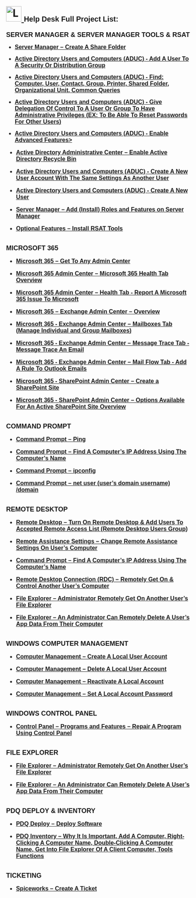 <h1>
  <a href="https://www.linkedin.com/in/rashadhagen/">
    <img src="https://i.imgur.com/bYUDnOO.png" alt="LinkedIn" width="42px" />
  </a> 
  <span style="font-family: Arial, sans-serif; font-size: 20px; font-weight: bold;">Help Desk Full Project List:</span> 
  <br/>
</h1>


<strong style="font-family: Arial, sans-serif; font-size: 18px; text-decoration: none; display: block; margin-bottom: 8px;">
  SERVER MANAGER & SERVER MANAGER TOOLS & RSAT
</strong>


<ul>
<li>
  <a href="https://github.com/RashadHagen/Server-Manager-Create-A-Share-Folder">
    <strong style="font-family: Arial, sans-serif; font-size: 16px;">Server Manager – Create A Share Folder</strong>
  </a>
  <br/>
</li>
</ul>


<ul>
<li>
  <a href="https://github.com/RashadHagen/ADUC-Add-A-User-To-A-Security-Or-Distribution-Group">
    <strong style="font-family: Arial, sans-serif; font-size: 16px;">Active Directory Users and Computers (ADUC) - Add A User To A Security Or Distribution Group</strong>
  </a>
  <br/>
</li>
</ul>


<ul>
<li>
  <a href="https://github.com/RashadHagen/ADUC-Find-Computer-User-Contact-Group-Printer-Shared-Folder-Organizational-Unit-Common-Que">
    <strong style="font-family: Arial, sans-serif; font-size: 16px;">Active Directory Users and Computers (ADUC) - Find: Computer, User, Contact, Group, Printer, Shared Folder, Organizational Unit, Common Queries</strong>
  </a>
  <br/>
</li>
</ul>


<ul>
<li>
  <a href="https://github.com/RashadHagen/ADUC-Give-Delegation-Of-Control-To-A-User-Or-Group-To-Have-Administrative-Privileges">
    <strong style="font-family: Arial, sans-serif; font-size: 16px;">Active Directory Users and Computers (ADUC) - Give Delegation Of Control To A User Or Group To Have Administrative Privileges (EX: To Be Able To Reset Passwords For Other Users)</strong>
  </a>
  <br/>
</li>
</ul>


<ul>
<li>
  <a href="https://github.com/RashadHagen/ADUC-Enable-Advanced-Features">
    <strong style="font-family: Arial, sans-serif; font-size: 16px;">Active Directory Users and Computers (ADUC) - Enable Advanced Features>
  </a>
  <br/>
</li>
</ul>


<ul>
<li>
  <a href="https://github.com/RashadHagen/Active-Directory-Administrative-Center-Enable-Active-Directory-Recycle-Bin-For-A-Forest">
    <strong style="font-family: Arial, sans-serif; font-size: 16px;">Active Directory Administrative Center – Enable Active Directory Recycle Bin
  </a>
  <br/>
</li>
</ul>


<ul>
<li>
  <a href="https://github.com/RashadHagen/ADUC-Create-A-New-User-Account-With-The-Same-Settings-As-Another-User">
    <strong style="font-family: Arial, sans-serif; font-size: 16px;">Active Directory Users and Computers (ADUC) - Create A New User Account With The Same Settings As Another User
  </a>
  <br/>
</li>
</ul>


<ul>
<li>
  <a href="https://github.com/RashadHagen/ADUC-Create-A-New-User">
    <strong style="font-family: Arial, sans-serif; font-size: 16px;">Active Directory Users and Computers (ADUC) - Create A New User</strong>
  </a>
  <br/>
</li>
</ul>


<ul>
<li>
  <a href="https://github.com/RashadHagen/Server-Manager-Add-Install-Roles-and-Features-on-Server-Manager">
    <strong style="font-family: Arial, sans-serif; font-size: 16px;">Server Manager – Add (Install) Roles and Features on Server Manager</strong>
  </a>
  <br/>
</li>
</ul>


<ul>
<li>
  <a href="https://github.com/RashadHagen/Optional-Features-Install-RSAT-Tools">
    <strong style="font-family: Arial, sans-serif; font-size: 16px;">Optional Features – Install RSAT Tools</strong>
  </a>
  <br/>
</li>
</ul>


<br />


<strong style="font-family: Arial, sans-serif; font-size: 18px; text-decoration: none; display: block; margin-bottom: 8px;">
  MICROSOFT 365
</strong>


<ul>
<li>
  <a href="https://github.com/RashadHagen/Microsoft-365-Get-To-Any-Admin-Center">
    <strong style="font-family: Arial, sans-serif; font-size: 16px;">Microsoft 365 – Get To Any Admin Center</strong>
  </a>
  <br/>
</li>
</ul>


<ul>
<li>
  <a href="https://github.com/RashadHagen/Microsoft-365-Admin-Center-Microsoft-365-Health-Tab-Overview">
    <strong style="font-family: Arial, sans-serif; font-size: 16px;">Microsoft 365 Admin Center – Microsoft 365 Health Tab Overview</strong>
  </a>
  <br/>
</li>
</ul>


<ul>
<li>
  <a href="https://github.com/RashadHagen/Microsoft-365-Admin-Center-Health-Tab---Report-A-Microsoft-365-Issue-To-Microsoft">
    <strong style="font-family: Arial, sans-serif; font-size: 16px;">Microsoft 365 Admin Center – Health Tab - Report A Microsoft 365 Issue To Microsoft</strong>
  </a>
  <br/>
</li>
</ul>


<ul>
<li>
  <a href="https://github.com/RashadHagen/Microsoft-365-Exchange-Admin-Center-Overview">
    <strong style="font-family: Arial, sans-serif; font-size: 16px;">Microsoft 365 – Exchange Admin Center – Overview</strong>
  </a>
  <br/>
</li>
</ul>


<ul>
<li>
  <a href="https://github.com/RashadHagen/Microsoft-365---Exchange-Admin-Center-Mailboxes-Tab-Manage-Individual-and-Group-Mailboxes-">
    <strong style="font-family: Arial, sans-serif; font-size: 16px;">Microsoft 365 - Exchange Admin Center – Mailboxes Tab (Manage Individual and Group Mailboxes)</strong>
  </a>
  <br/>
</li>
</ul>


<ul>
<li>
  <a href="https://github.com/RashadHagen/Microsoft-365---Exchange-Admin-Center-Message-Trace-Tab---Message-Trace-An-Email">
    <strong style="font-family: Arial, sans-serif; font-size: 16px;">Microsoft 365 - Exchange Admin Center – Message Trace Tab - Message Trace An Email</strong>
  </a>
  <br/>
</li>
</ul>


<ul>
<li>
  <a href="https://github.com/RashadHagen/Microsoft-365---Exchange-Admin-Center-Mail-Flow-Tab---Add-A-Rule-To-Outlook-Emails">
    <strong style="font-family: Arial, sans-serif; font-size: 16px;">Microsoft 365 - Exchange Admin Center – Mail Flow Tab - Add A Rule To Outlook Emails</strong>
  </a>
  <br/>
</li>
</ul>


<ul>
<li>
  <a href="https://github.com/RashadHagen/Microsoft-365-SharePoint-Admin-Center-Create-a-SharePoint-Site">
    <strong style="font-family: Arial, sans-serif; font-size: 16px;">Microsoft 365 - SharePoint Admin Center – Create a SharePoint Site</strong>
  </a>
  <br/>
</li>
</ul>


<ul>
<li>
  <a href="https://github.com/RashadHagen/Microsoft-365---SharePoint-Admin-Center-Options-Available-For-An-Active-SharePoint-Site-Overview">
    <strong style="font-family: Arial, sans-serif; font-size: 16px;">Microsoft 365 - SharePoint Admin Center – Options Available For An Active SharePoint Site Overview</strong>
  </a>
  <br/>
</li>
</ul>


<br />


<strong style="font-family: Arial, sans-serif; font-size: 18px; text-decoration: none; display: block; margin-bottom: 8px;">
  COMMAND PROMPT
</strong>


<ul>
<li>
  <a href="https://github.com/RashadHagen/Command-Prompt-Ping">
    <strong style="font-family: Arial, sans-serif; font-size: 16px;">Command Prompt – Ping</strong>
  </a>
  <br/>
</li>
</ul>


<ul>
<li>
  <a href="https://github.com/RashadHagen/Command-Prompt-Find-A-Computer-s-IP-Address-Using-The-Computer-s-Name">
    <strong style="font-family: Arial, sans-serif; font-size: 16px;">Command Prompt – Find A Computer’s IP Address Using The Computer’s Name</strong>
  </a>
  <br/>
</li>
</ul>


<ul>
<li>
  <a href="https://github.com/RashadHagen/Command-Prompt-ipconfig">
    <strong style="font-family: Arial, sans-serif; font-size: 16px;">Command Prompt – ipconfig</strong>
  </a>
  <br/>
</li>
</ul>


<ul>
<li>
  <a href="https://github.com/RashadHagen/Command-Prompt-net-user-user-s-domain-username-domain">
    <strong style="font-family: Arial, sans-serif; font-size: 16px;">Command Prompt – net user (user’s domain username) /domain</strong>
  </a>
  <br/>
</li>
</ul>


<br />


<strong style="font-family: Arial, sans-serif; font-size: 18px; text-decoration: none; display: block; margin-bottom: 8px;">
  REMOTE DESKTOP
</strong>


<ul>
<li>
  <a href="https://github.com/RashadHagen/Remote-Desktop-Turn-On-Remote-Desktop-Add-Users-To-Accepted-Remote-Access-List">
    <strong style="font-family: Arial, sans-serif; font-size: 16px;">Remote Desktop – Turn On Remote Desktop & Add Users To Accepted Remote Access List (Remote Desktop Users Group)</strong>
  </a>
  <br/>
</li>
</ul>


<ul>
<li>
  <a href="https://github.com/RashadHagen/Remote-Assistance-Settings-Change-Remote-Assistance-Settings-On-User-s-Computer">
    <strong style="font-family: Arial, sans-serif; font-size: 16px;">Remote Assistance Settings – Change Remote Assistance Settings On User’s Computer</strong>
  </a>
  <br/>
</li>
</ul>


<ul>
<li>
  <a href="https://github.com/RashadHagen/Command-Prompt-Find-A-Computer-s-IP-Address-Using-The-Computer-s-Name">
    <strong style="font-family: Arial, sans-serif; font-size: 16px;">Command Prompt – Find A Computer’s IP Address Using The Computer’s Name</strong>
  </a>
  <br/>
</li>
</ul>


<ul>
<li>
  <a href="https://github.com/RashadHagen/Remote-Desktop-Connection-RDC-Remotely-Get-On-Control-Another-User-s-Computer">
    <strong style="font-family: Arial, sans-serif; font-size: 16px;">Remote Desktop Connection (RDC) – Remotely Get On & Control Another User’s Computer</strong>
  </a>
  <br/>
</li>
</ul>


<ul>
<li>
  <a href="https://github.com/RashadHagen/File-Explorer-Administrator-Remotely-Get-On-Another-User-s-File-Explorer">
    <strong style="font-family: Arial, sans-serif; font-size: 16px;">File Explorer – Administrator Remotely Get On Another User’s File Explorer</strong>
  </a>
  <br/>
</li>
</ul>


<ul>
<li>
  <a href="https://github.com/RashadHagen/File-Explorer-An-Administrator-Can-Remotely-Delete-A-User-s-App-Data-From-Their-Computer">
    <strong style="font-family: Arial, sans-serif; font-size: 16px;">File Explorer – An Administrator Can Remotely Delete A User’s App Data From Their Computer</strong>
  </a>
  <br/>
</li>
</ul>


<br />


<strong style="font-family: Arial, sans-serif; font-size: 18px; text-decoration: none; display: block; margin-bottom: 8px;">
  WINDOWS COMPUTER MANAGEMENT
</strong>


<ul>
<li>
  <a href="https://github.com/RashadHagen/Computer-Management-Create-A-Local-User-Account">
    <strong style="font-family: Arial, sans-serif; font-size: 16px;">Computer Management – Create A Local User Account</strong>
  </a>
  <br/>
</li>
</ul>


<ul>
<li>
  <a href="https://github.com/RashadHagen/Computer-Management-Delete-A-Local-User-Account">
    <strong style="font-family: Arial, sans-serif; font-size: 16px;">Computer Management – Delete A Local User Account</strong>
  </a>
  <br/>
</li>
</ul>


<ul>
<li>
  <a href="https://github.com/RashadHagen/Computer-Management-Reactivate-A-Local-Account">
    <strong style="font-family: Arial, sans-serif; font-size: 16px;">Computer Management – Reactivate A Local Account</strong>
  </a>
  <br/>
</li>
</ul>


<ul>
<li>
  <a href="https://github.com/RashadHagen/Computer-Management-Set-A-Local-Account-Password">
    <strong style="font-family: Arial, sans-serif; font-size: 16px;">Computer Management – Set A Local Account Password</strong>
  </a>
  <br/>
</li>
</ul>


<br />


<strong style="font-family: Arial, sans-serif; font-size: 18px; text-decoration: none; display: block; margin-bottom: 8px;">
  WINDOWS CONTROL PANEL
</strong>


<ul>
<li>
  <a href="https://github.com/RashadHagen/Control-Panel-Programs-and-Features-Repair-A-Program-Using-Control-Panel">
    <strong style="font-family: Arial, sans-serif; font-size: 16px;">Control Panel – Programs and Features – Repair A Program Using Control Panel</strong>
  </a>
  <br/>
</li>
</ul>


<br />


<strong style="font-family: Arial, sans-serif; font-size: 18px; text-decoration: none; display: block; margin-bottom: 8px;">
  FILE EXPLORER
</strong>


<ul>
<li>
  <a href="https://github.com/RashadHagen/File-Explorer-Administrator-Remotely-Get-On-Another-User-s-File-Explorer">
    <strong style="font-family: Arial, sans-serif; font-size: 16px;">File Explorer – Administrator Remotely Get On Another User’s File Explorer</strong>
  </a>
  <br/>
</li>
</ul>


<ul>
<li>
  <a href="https://github.com/RashadHagen/File-Explorer-An-Administrator-Can-Remotely-Delete-A-User-s-App-Data-From-Their-Computer">
    <strong style="font-family: Arial, sans-serif; font-size: 16px;">File Explorer – An Administrator Can Remotely Delete A User’s App Data From Their Computer</strong>
  </a>
  <br/>
</li>
</ul>


<br />


<strong style="font-family: Arial, sans-serif; font-size: 18px; text-decoration: none; display: block; margin-bottom: 8px;">
  PDQ DEPLOY & INVENTORY
</strong>


<ul>
<li>
  <a href="https://github.com/RashadHagen/PDQ-Deploy-Deploy-Software">
    <strong style="font-family: Arial, sans-serif; font-size: 16px;">PDQ Deploy – Deploy Software</strong>
  </a>
  <br/>
</li>
</ul>


<ul>
<li>
  <a href="https://github.com/RashadHagen/PDQ-Inventory-Importance-All-Computers-Tab-and-Tools-Tab">
    <strong style="font-family: Arial, sans-serif; font-size: 16px;">PDQ Inventory – Why It Is Important, Add A Computer, Right-Clicking A Computer Name, Double-Clicking A Computer Name, Get Into File Explorer Of A Client Computer, Tools Functions</strong>
  </a>
  <br/>
</li>
</ul>


<br />


<strong style="font-family: Arial, sans-serif; font-size: 18px; text-decoration: none; display: block; margin-bottom: 8px;">
  TICKETING
</strong>


<ul>
<li>
  <a href="https://github.com/RashadHagen/Spiceworks-Create-A-Ticket">
    <strong style="font-family: Arial, sans-serif; font-size: 16px;">Spiceworks – Create A Ticket</strong>
  </a>
  <br/>
</li>
</ul>


<br />
